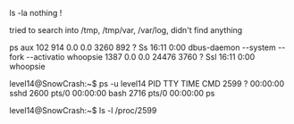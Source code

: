 ls -la 
nothing !

tried to search into /tmp, /tmp/var, /var/log, didn't find anything

ps aux
102        914  0.0  0.0   3260   892 ?        Ss   16:11   0:00 dbus-daemon --system --fork --activatio
whoopsie  1387  0.0  0.0  24476  3760 ?        Ssl  16:11   0:00 whoopsie

level14@SnowCrash:~$ ps -u level14
  PID TTY          TIME CMD
 2599 ?        00:00:00 sshd
 2600 pts/0    00:00:00 bash
 2716 pts/0    00:00:00 ps

level14@SnowCrash:~$ ls -l /proc/2599
